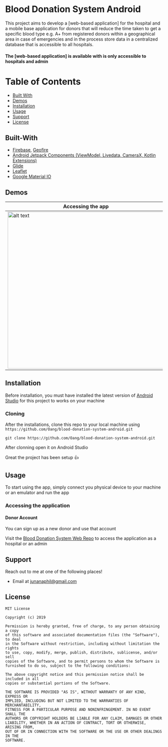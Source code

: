 # Blood Donation System Android

This project aims to develop a [web-based application] for the hospital and a mobile base application for donors that will reduce the time taken to get a specific blood type e.g. A+ from registered donors within a geographical area in case of emergencies and in the process store data in a centralized database that is accessible to all hospitals.

#### The [web-based application] is available with is only accessible to hospitals and admin

# Table of Contents
- [Built With](#built-with)
- [Demos](#demos)
- [Installation](#installation)
- [Usage](#usage)
- [Support](#support)
- [License](#license)

## Built-With

- [Firebase](https://firebase.google.com/), [Geofire](https://github.com/firebase/geofire-js)
- [Android Jetpack Components (ViewModel, Livedata, CameraX, Kotlin Extensions)](https://developer.android.com/jetpack/?gclid=CjwKCAjwldHsBRAoEiwAd0JybTG_zEnM0YG2eQRWFpgvDILuP1tGH5VIM-reIThtR7Dd4zGs-SFsaxoCbjsQAvD_BwE)
- [Glide](https://github.com/bumptech/glide)
- [Leaflet](https://leafletjs.com/)
- [Google Material IO](https://material.io/develop/android/)

## Demos

Accessing the app | Viewing each activity | Registering after a donation at the hospital
------------ | ------------- | -------------
<img src="https://github.com/Oang/blood-donation-system-android/blob/develop/gif/image.gif" alt="alt text" height="500px"> | <img src="https://github.com/Oang/blood-donation-system-android/blob/develop/gif/image2.gif" alt="alt text" height="500px"> | <img src="https://github.com/Oang/blood-donation-system-android/blob/develop/gif/image3.gif" height="500px">

## Installation
Before installation, you must have installed the latest version of [Android Studio](https://developer.android.com/studio) for this project to works on your machine

### Cloning
After the installations, clone this repo to your local machine using `https://github.com/Oang/blood-donation-system-android.git`
```
git clone https://github.com/Oang/blood-donation-system-android.git
```
After clonning open it on Android Studio

Great the project has been setup 👍

## Usage

To start using the app, simply connect you physical device to your machine or an emulator and run the app

### Accessing the application
#### Donor Account
You can sign up as a new donor and use that account

Visit the [Blood Donation System Web Repo](https://github.com/Oang/blood-donation-system-web) to access the application as a hospital or an admin

## Support

Reach out to me at one of the following places!

- Email at junanaphil@gmail.com


## License

```
MIT License

Copyright (c) 2019 

Permission is hereby granted, free of charge, to any person obtaining a copy
of this software and associated documentation files (the "Software"), to deal
in the Software without restriction, including without limitation the rights
to use, copy, modify, merge, publish, distribute, sublicense, and/or sell
copies of the Software, and to permit persons to whom the Software is
furnished to do so, subject to the following conditions:

The above copyright notice and this permission notice shall be included in all
copies or substantial portions of the Software.

THE SOFTWARE IS PROVIDED "AS IS", WITHOUT WARRANTY OF ANY KIND, EXPRESS OR
IMPLIED, INCLUDING BUT NOT LIMITED TO THE WARRANTIES OF MERCHANTABILITY,
FITNESS FOR A PARTICULAR PURPOSE AND NONINFRINGEMENT. IN NO EVENT SHALL THE
AUTHORS OR COPYRIGHT HOLDERS BE LIABLE FOR ANY CLAIM, DAMAGES OR OTHER
LIABILITY, WHETHER IN AN ACTION OF CONTRACT, TORT OR OTHERWISE, ARISING FROM,
OUT OF OR IN CONNECTION WITH THE SOFTWARE OR THE USE OR OTHER DEALINGS IN THE
SOFTWARE.
```
